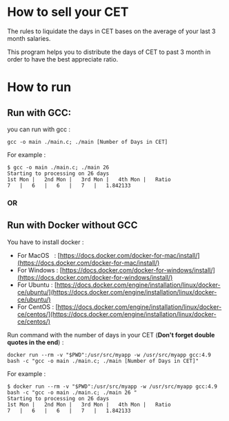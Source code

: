 # How to sell your CET

The rules to liquidate the days in CET bases on the average of your last 3 month salaries.

This program helps you to distribute the days of CET to past 3 month in order to have the best appreciate ratio.

 


# How to run

## Run with GCC:

you can run with gcc :
```
gcc -o main ./main.c; ./main [Number of Days in CET]
```

For example : 
```
$ gcc -o main ./main.c; ./main 26
Starting to processing on 26 days
1st Mon	|	2nd Mon	|	3rd Mon	|	4th Mon	|	Ratio
7	|	6	|	6	|	7	|	1.842133
```

### OR

## Run with Docker without GCC

You have to install docker : 

* For MacOS   : [https://docs.docker.com/docker-for-mac/install/](https://docs.docker.com/docker-for-mac/install/)
* For Windows : [https://docs.docker.com/docker-for-windows/install/](https://docs.docker.com/docker-for-windows/install/)
* For Ubuntu  : [https://docs.docker.com/engine/installation/linux/docker-ce/ubuntu/](https://docs.docker.com/engine/installation/linux/docker-ce/ubuntu/)
* For CentOS  : [https://docs.docker.com/engine/installation/linux/docker-ce/centos/](https://docs.docker.com/engine/installation/linux/docker-ce/centos/)

Run command with the number of days in your CET (__Don't forget double quotes in the end__) : 
```
docker run --rm -v "$PWD":/usr/src/myapp -w /usr/src/myapp gcc:4.9 bash -c "gcc -o main ./main.c; ./main [Number of Days in CET]"
```

For example : 
```
$ docker run --rm -v "$PWD":/usr/src/myapp -w /usr/src/myapp gcc:4.9 bash -c "gcc -o main ./main.c; ./main 26 " 
Starting to processing on 26 days
1st Mon	|	2nd Mon	|	3rd Mon	|	4th Mon	|	Ratio
7	|	6	|	6	|	7	|	1.842133
```

